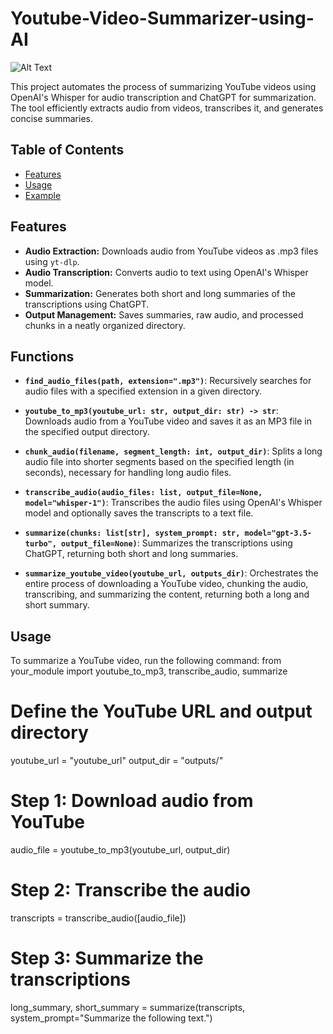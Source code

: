 # Youtube-Video-Summarizer-using-AI
![Alt Text](https://www.google.com/imgres?q=youtube%20video%20summarizer&imgurl=https%3A%2F%2Fmiro.medium.com%2Fv2%2Fresize%3Afit%3A1200%2F1*cH5i9B9gY-KXZFdLS-usYg.png&imgrefurl=https%3A%2F%2Fmedium.com%2Fgeekculture%2F5-free-tools-to-summarize-youtube-videos-with-gpt-9fbdce33e38e&docid=QP81TEI_zm_44M&tbnid=sCjsj_tyfuHYNM&vet=12ahUKEwilupD0qY-JAxWBFVkFHVO0FKMQM3oECGUQAA..i&w=1200&h=650&hcb=2&ved=2ahUKEwilupD0qY-JAxWBFVkFHVO0FKMQM3oECGUQAA)

This project automates the process of summarizing YouTube videos using OpenAI's Whisper for audio transcription and ChatGPT for summarization. The tool efficiently extracts audio from videos, transcribes it, and generates concise summaries.

## Table of Contents
- [Features](#features)
- [Usage](#usage)
- [Example](#example)

## Features
- **Audio Extraction:** Downloads audio from YouTube videos as .mp3 files using `yt-dlp`.
- **Audio Transcription:** Converts audio to text using OpenAI's Whisper model.
- **Summarization:** Generates both short and long summaries of the transcriptions using ChatGPT.
- **Output Management:** Saves summaries, raw audio, and processed chunks in a neatly organized directory.

## Functions

- **`find_audio_files(path, extension=".mp3")`**: Recursively searches for audio files with a specified extension in a given directory.

- **`youtube_to_mp3(youtube_url: str, output_dir: str) -> str`**: Downloads audio from a YouTube video and saves it as an MP3 file in the specified output directory.

- **`chunk_audio(filename, segment_length: int, output_dir)`**: Splits a long audio file into shorter segments based on the specified length (in seconds), necessary for handling long audio files.

- **`transcribe_audio(audio_files: list, output_file=None, model="whisper-1")`**: Transcribes the audio files using OpenAI's Whisper model and optionally saves the transcripts to a text file.

- **`summarize(chunks: list[str], system_prompt: str, model="gpt-3.5-turbo", output_file=None)`**: Summarizes the transcriptions using ChatGPT, returning both short and long summaries.

- **`summarize_youtube_video(youtube_url, outputs_dir)`**: Orchestrates the entire process of downloading a YouTube video, chunking the audio, transcribing, and summarizing the content, returning both a long and short summary.


## Usage
To summarize a YouTube video, run the following command:
from your_module import youtube_to_mp3, transcribe_audio, summarize

# Define the YouTube URL and output directory
youtube_url = "youtube_url"
output_dir = "outputs/"

# Step 1: Download audio from YouTube
audio_file = youtube_to_mp3(youtube_url, output_dir)

# Step 2: Transcribe the audio
transcripts = transcribe_audio([audio_file])

# Step 3: Summarize the transcriptions
long_summary, short_summary = summarize(transcripts, system_prompt="Summarize the following text.")
